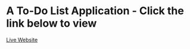 # A To-Do List Application - Click the link below to view

[Live Website](https://ayotolusam.github.io/ZTM-DOMevents/)
